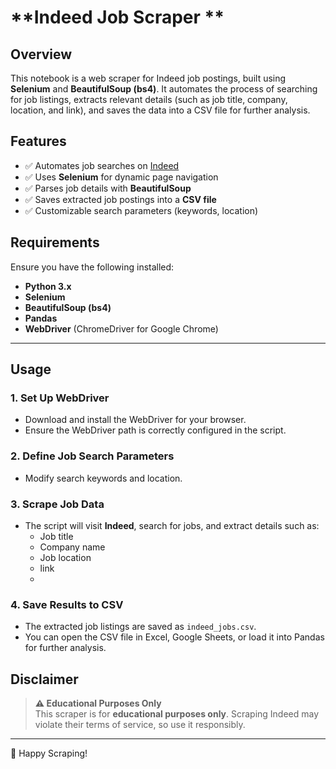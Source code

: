 # **Indeed Job Scraper **

## **Overview**
This notebook is a web scraper for Indeed job postings, built using **Selenium** and **BeautifulSoup (bs4)**. It automates the process of searching for job listings, extracts relevant details (such as job title, company, location, and link), and saves the data into a CSV file for further analysis.

## **Features**
- ✅ Automates job searches on [Indeed](https://www.ca.indeed.com/)
- ✅ Uses **Selenium** for dynamic page navigation
- ✅ Parses job details with **BeautifulSoup**
- ✅ Saves extracted job postings into a **CSV file**
- ✅ Customizable search parameters (keywords, location)

## **Requirements**
Ensure you have the following installed:
- **Python 3.x**
- **Selenium**
- **BeautifulSoup (bs4)**
- **Pandas**
- **WebDriver** (ChromeDriver for Google Chrome)
---

## **Usage**
### **1. Set Up WebDriver**
- Download and install the WebDriver for your browser.
- Ensure the WebDriver path is correctly configured in the script.

### **2. Define Job Search Parameters**
- Modify search keywords and location.

### **3. Scrape Job Data**
- The script will visit **Indeed**, search for jobs, and extract details such as:
  - Job title  
  - Company name  
  - Job location  
  - link
  - 
### **4. Save Results to CSV**
- The extracted job listings are saved as `indeed_jobs.csv`.
- You can open the CSV file in Excel, Google Sheets, or load it into Pandas for further analysis.

## **Disclaimer**
> **⚠️ Educational Purposes Only**  
> This scraper is for **educational purposes only**. Scraping Indeed may violate their terms of service, so use it responsibly.
---
🚀 Happy Scraping!  
